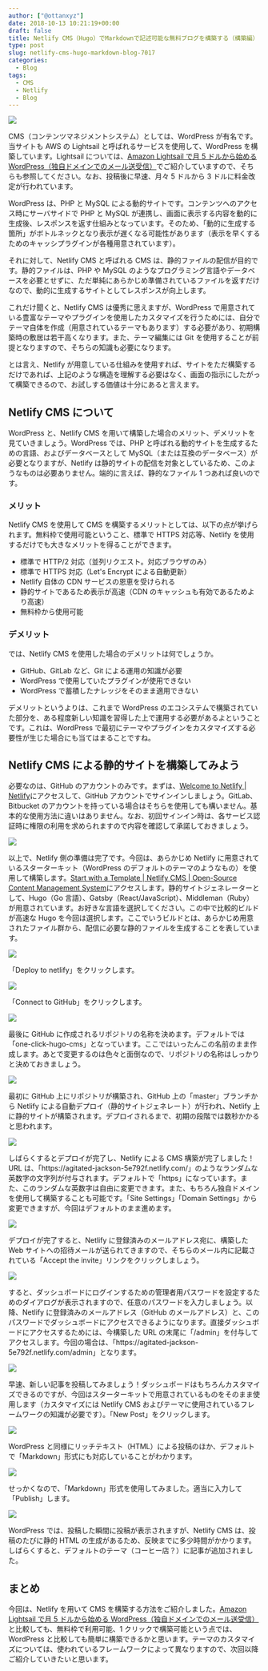 ```yaml
---
author: ["@ottanxyz"]
date: 2018-10-13 10:21:19+00:00
draft: false
title: Netlify CMS（Hugo）でMarkdownで記述可能な無料ブログを構築する（構築編）
type: post
slug: netlify-cms-hugo-markdown-blog-7017
categories:
  - Blog
tags:
  - CMS
  - Netlify
  - Blog
---
```


![](/uploads/2018/10/181013-5bc19bd103c86.png)

CMS（コンテンツマネジメントシステム）としては、WordPress が有名です。当サイトも AWS の Lightsail と呼ばれるサービスを使用して、WordPress を構築しています。Lightsail については、[Amazon Lightsail で月 5 ドルから始める WordPress（独自ドメインでのメール送受信）](/posts/2018/08/aws-lightsail-wordpress-domain-mail-6945/)でご紹介していますので、そちらも参照してください。なお、投稿後に早速、月々 5 ドルから 3 ドルに料金改定が行われています。

WordPress は、PHP と MySQL による動的サイトです。コンテンツへのアクセス時にサーバサイドで PHP と MySQL が連携し、画面に表示する内容を動的に生成後、レスポンスを返す仕組みとなっています。そのため、「動的に生成する箇所」がボトルネックとなり表示が遅くなる可能性があります（表示を早くするためのキャッシプラグインが各種用意されています）。

それに対して、Netlify CMS と呼ばれる CMS は、静的ファイルの配信が目的です。静的ファイルは、PHP や MySQL のようなプログラミング言語やデータベースを必要とせずに、ただ単純にあらかじめ準備されているファイルを返すだけなので、動的に生成するサイトとしてレスポンスが向上します。

これだけ聞くと、Netlify CMS は優秀に思えますが、WordPress で用意されている豊富なテーマやプラグインを使用したカスタマイズを行うためには、自分でテーマ自体を作成（用意されているテーマもあります）する必要があり、初期構築時の敷居は若干高くなります。また、テーマ編集には Git を使用することが前提となりますので、そちらの知識も必要になります。

とは言え、Netlify が用意している仕組みを使用すれば、サイトをただ構築するだけであれば、上記のような構造を理解する必要はなく、画面の指示にしたがって構築できるので、お試しする価値は十分にあると言えます。

## Netlify CMS について

WordPress と、Netlify CMS を用いて構築した場合のメリット、デメリットを見ていきましょう。WordPress では、PHP と呼ばれる動的サイトを生成するための言語、およびデータベースとして MySQL（または互換のデータベース）が必要となりますが、Netlify は静的サイトの配信を対象としているため、このようなものは必要ありません。端的に言えば、静的な<html>ファイル 1 つあれば良いのです。

### メリット

Netlify CMS を使用して CMS を構築するメリットとしては、以下の点が挙げられます。無料枠で使用可能ということ、標準で HTTPS 対応等、Netlify を使用するだけでも大きなメリットを得ることができます。

- 標準で HTTP/2 対応（並列リクエスト。対応ブラウザのみ）
- 標準で HTTPS 対応（Let's Encrypt による自動更新）
- Netlify 自体の CDN サービスの恩恵を受けられる
- 静的サイトであるため表示が高速（CDN のキャッシュも有効であるためより高速）
- 無料枠から使用可能

### デメリット

では、Netlify CMS を使用した場合のデメリットは何でしょうか。

- GitHub、GitLab など、Git による運用の知識が必要
- WordPress で使用していたプラグインが使用できない
- WordPress で蓄積したナレッジをそのまま適用できない

デメリットというよりは、これまで WordPress のエコシステムで構築されていた部分を、ある程度新しい知識を習得した上で運用する必要があるよということです。これは、WordPress で最初にテーマやプラグインをカスタマイズする必要性が生じた場合にも当てはまることですね。

## Netlify CMS による静的サイトを構築してみよう

必要なのは、GitHub のアカウントのみです。まずは、[Welcome to Netlify | Netlify](https://app.netlify.com/)にアクセスして、GitHub アカウントでサインインしましょう。GitLab、Bitbucket のアカウントを持っている場合はそちらを使用しても構いません。基本的な使用方法に違いはありません。なお、初回サインイン時は、各サービス認証時に権限の利用を求められますので内容を確認して承諾しておきましょう。

![](/uploads/2018/10/181013-5bc19f0b5c569.png)

以上で、Netlify 側の準備は完了です。今回は、あらかじめ Netlify に用意されているスターターキット（WordPress のデフォルトのテーマのようなもの）を使用して構築します。[Start with a Template | Netlify CMS | Open-Source Content Management System](https://www.netlifycms.org/docs/start-with-a-template/)にアクセスします。静的サイトジェネレーターとして、Hugo（Go 言語）、Gatsby（React/JavaScript）、Middleman（Ruby）が用意されています。お好きな言語を選択してください。この中で比較的ビルドが高速な Hugo を今回は選択します。ここでいうビルドとは、あらかじめ用意されたファイル群から、配信に必要な静的ファイルを生成することを表しています。

![](/uploads/2018/10/181013-5bc1a06a57e0b.png)

「Deploy to netlify」をクリックします。

![](/uploads/2018/10/181013-5bc1a246be001.png)

「Connect to GitHub」をクリックします。

![](/uploads/2018/10/181013-5bc1a2803ebcc.png)

最後に GitHub に作成されるリポジトリの名称を決めます。デフォルトでは「one-click-hugo-cms」となっています。ここではいったんこの名前のまま作成します。あとで変更するのは色々と面倒なので、リポジトリの名称はしっかりと決めておきましょう。

![](/uploads/2018/10/181013-5bc1a2ff7c429.png)

最初に GitHub 上にリポジトリが構築され、GitHub 上の「master」ブランチから Netlify による自動デプロイ（静的サイトジェネレート）が行われ、Netlify 上に静的サイトが構築されます。デプロイされるまで、初期の段階では数秒かかると思われます。

![](/uploads/2018/10/181013-5bc1a3774d362.png)

しばらくするとデプロイが完了し、Netlify による CMS 構築が完了しました！URL は、「https\://agitated-jackson-5e792f.netlify.com/」のようなランダムな英数字の文字列が付与されます。デフォルトで「https」になっています。また、このランダムな英数字は自由に変更できます。また、もちろん独自ドメインを使用して構築することも可能です。「Site Settings」「Domain Settings」から変更できますが、今回はデフォルトのまま進めます。

![](/uploads/2018/10/181013-5bc1a4e8a9b74.png)

デプロイが完了すると、Netlify に登録済みのメールアドレス宛に、構築した Web サイトへの招待メールが送られてきますので、そちらのメール内に記載されている「Accept the invite」リンクをクリックしましょう。

![](/uploads/2018/10/181013-5bc1a5e68e2c5.png)

すると、ダッシュボードにログインするための管理者用パスワードを設定するためのダイアログが表示されますので、任意のパスワードを入力しましょう。以降、Netlify に登録済みのメールアドレス（GitHub のメールアドレス）と、このパスワードでダッシュボードにアクセスできるようになります。直接ダッシュボードにアクセスするためには、今構築した URL の末尾に「/admin」を付与してアクセスします。今回の場合は、「https\://agitated-jackson-5e792f.netlify.com/admin」となります。

![](/uploads/2018/10/181013-5bc1a665c5000.png)

早速、新しい記事を投稿してみましょう！ダッシュボードはもちろんカスタマイズできるのですが、今回はスターターキットで用意されているものをそのまま使用します（カスタマイズには Netlify CMS およびテーマに使用されているフレームワークの知識が必要です）。「New Post」をクリックします。

![](/uploads/2018/10/181013-5bc1a6ec60897.png)

WordPress と同様にリッチテキスト（HTML）による投稿のほか、デフォルトで「Markdown」形式にも対応していることがわかります。

![](/uploads/2018/10/181013-5bc1a749dc041.png)

せっかくなので、「Markdown」形式を使用してみました。適当に入力して「Publish」します。

![](/uploads/2018/10/181013-5bc1a7d123863.png)

WordPress では、投稿した瞬間に投稿が表示されますが、Netlify CMS は、投稿のたびに静的 HTML の生成があるため、反映までに多少時間がかかります。しばらくすると、デフォルトのテーマ（コーヒー店？）に記事が追加されました。

## まとめ

今回は、Netlify を用いて CMS を構築する方法をご紹介しました。[Amazon Lightsail で月 5 ドルから始める WordPress（独自ドメインでのメール送受信）](/posts/2018/08/aws-lightsail-wordpress-domain-mail-6945/)と比較しても、無料枠で利用可能、1 クリックで構築可能という点では、WordPress と比較しても簡単に構築できるかと思います。テーマのカスタマイズについては、使われているフレームワークによって異なりますので、次回以降ご紹介していきたいと思います。
